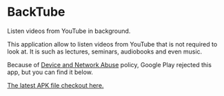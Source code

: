 # BackTube
Listen videos from YouTube in background.

This application allow to listen videos from YouTube that is not required to look at. It is such as lectures, seminars, audiobooks and even music.

Because of [Device and Network Abuse](https://play.google.com/about/privacy-security/device-network-abuse/) policy, Google Play rejected this app, but you can find it below.

[The latest APK file checkout here.](https://github.com/RollnCode/BackTube/releases/download/1.0510-16/app-release.apk)
